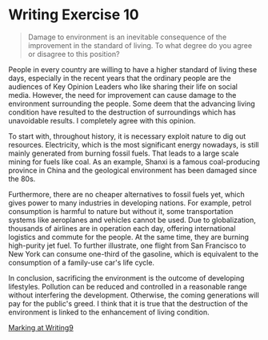 # Writing Exercise 10
> Damage to environment is an inevitable consequence of the improvement in the standard of living. To what degree do you agree or disagree to this position?

People in every country are willing to have a higher standard of living these days, especially in the recent years that the ordinary people are the audiences of Key Opinion Leaders who like sharing their life on social media. However, the need for improvement can cause damage to the environment surrounding the people. Some deem that the advancing living condition have resulted to the destruction of surroundings which has unavoidable results. I completely agree with this opinion.

To start with, throughout history, it is necessary exploit nature to dig out resources. Electricity, which is the most significant energy nowadays, is still mainly generated from burning fossil fuels. That leads to a large scale mining for fuels like coal. As an example, Shanxi is a famous coal-producing province in China and the geological environment has been damaged since the 80s.

Furthermore, there are no cheaper alternatives to fossil fuels yet, which gives power to many industries in developing nations. For example, petrol consumption is harmful to nature but without it, some transportation systems like aeroplanes and vehicles cannot be used. Due to globalization, thousands of airlines are in operation each day, offering international logistics and commute for the people. At the same time, they are burning high-purity jet fuel. To further illustrate, one flight from San Francisco to New York can consume one-third of the gasoline, which is equivalent to the consumption of a family-use car's life cycle.

In conclusion, sacrificing the environment is the outcome of developing lifestyles. Pollution can be reduced and controlled in a reasonable range without interfering the development. Otherwise, the coming generations will pay for the public's greed. I think that it is true that the destruction of the environment is linked to the enhancement of living condition.

[Marking at Writing9](https://writing9.com/text/6126043dfa83ba0018b44966-damage-to-environment-is-an-inevitable-consequence-of-the-improvement)

